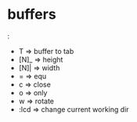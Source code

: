 # buffers

<C-w> :
  - T => buffer to tab
  - [N]_ => height
  - [N]| => width
  - = => equ
  - c => close
  - o => only
  - w => rotate
  - :lcd => change current working dir
